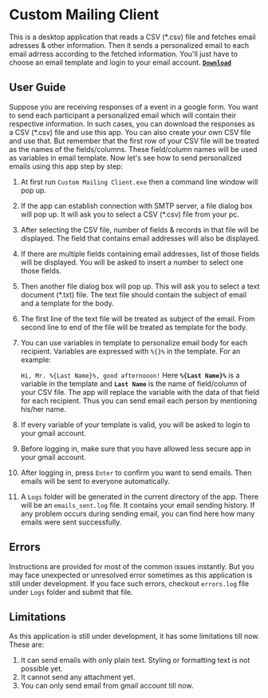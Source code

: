 # Custom Mailing Client
This is a desktop application that reads a CSV (\*.csv) file and fetches email adresses & other information. Then it sends a personalized email to each email adrress according to the fetched information. You'll just have to choose an email template and login to your email account.
**[`Download`](https://github.com/sakibhossain323/Custom-Mailing-Client/releases)**
## User Guide
Suppose you are receiving responses of a event in a google form. You want to send each participant a personalized email which will contain their respective information. In such cases, you can download the responses as a CSV (\*.csv) file and use this app. You can also create your own CSV file and use that. But remember that the first row of your CSV file will be treated as the names of the fields/columns. These field/column names will be used as variables in email template. Now let's see how to send personalized emails using this app step by step:
1. At first run `Custom Mailing Client.exe` then a command line window will pop up.
2. If the app can establish connection with SMTP server, a file dialog box will pop up. It will ask you to select a CSV (\*.csv) file from your pc.
3. After selecting the CSV file, number of fields & records in that file will be displayed. The field that contains email addresses will also be displayed.
4. If there are multiple fields containing email addresses, list of those fields will be displayed. You will be asked to insert a number to select one those fields.
5. Then another file dialog box will pop up. This will ask you to select a text document (\*.txt) file. The text file should contain the subject of email and a template for the body.
6. The first line of the text file will be treated as subject of the email. From second line to end of the file will be treated as template for the body.
7. You can use variables in template to personalize email body for each recipient. Variables are expressed with `%{}%` in the template. For an example: 

    `Hi, Mr. %{Last Name}%, good afternooon!` Here **`%{Last Name}%`** is a variable in the template and **`Last Name`** is the name of field/column of your CSV file. The app will replace the variable with the data of that field for each recipient. Thus you can send email each person by mentioning his/her name.
8. If every variable of your template is valid, you will be asked to login to your gmail account.
9. Before logging in, make sure that you have allowed less secure app in your gmail account.
10. After logging in, press `Enter` to confirm you want to send emails. Then emails will be sent to everyone automatically. 
11. A `Logs` folder will be generated in the current directory of the app. There will be an `emails_sent.log` file. It contains your email sending history. If any problem occurs during sending email, you can find here how many emails were sent successfully.
## Errors
Instructions are provided for most of the common issues instantly. But you may face unexpected or unresolved error sometimes as this application is still under development. If you face such errors, checkout `errors.log` file under `Logs` folder and submit that file.
## Limitations
As this application is still under development, it has some limitations till now. These are:
1. It can send emails with only plain text. Styling or formatting text is not possible yet.
2. It cannot send any attachment yet.
3. You can only send email from gmail account till now.  
